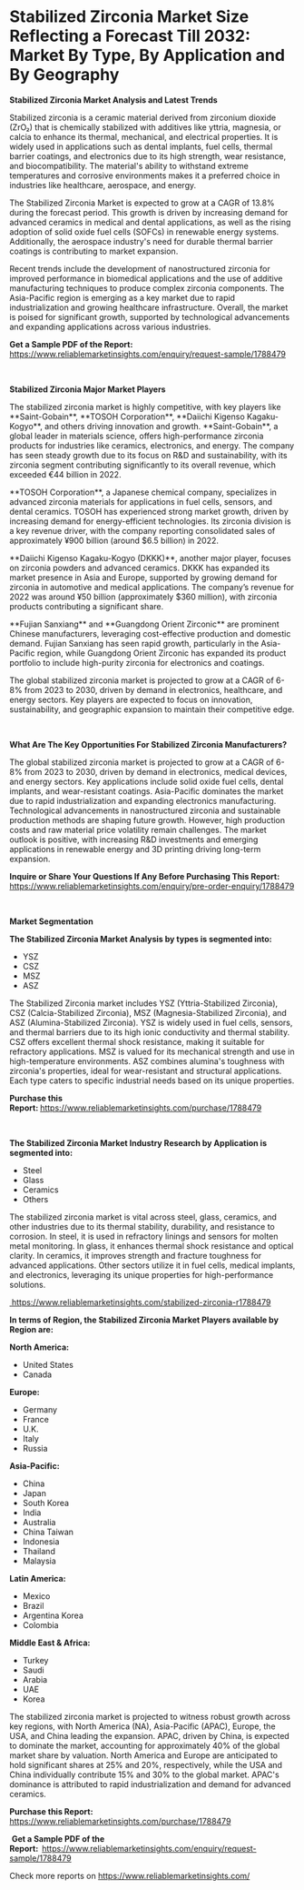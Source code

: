<p><h1>Stabilized Zirconia Market Size Reflecting a Forecast Till 2032: Market By Type, By Application and By Geography</h1></p><p><strong>Stabilized Zirconia Market Analysis and Latest Trends</strong></p>
<p><p>Stabilized zirconia is a ceramic material derived from zirconium dioxide (ZrO₂) that is chemically stabilized with additives like yttria, magnesia, or calcia to enhance its thermal, mechanical, and electrical properties. It is widely used in applications such as dental implants, fuel cells, thermal barrier coatings, and electronics due to its high strength, wear resistance, and biocompatibility. The material's ability to withstand extreme temperatures and corrosive environments makes it a preferred choice in industries like healthcare, aerospace, and energy.</p><p>The Stabilized Zirconia Market is expected to grow at a CAGR of 13.8% during the forecast period. This growth is driven by increasing demand for advanced ceramics in medical and dental applications, as well as the rising adoption of solid oxide fuel cells (SOFCs) in renewable energy systems. Additionally, the aerospace industry's need for durable thermal barrier coatings is contributing to market expansion. </p><p>Recent trends include the development of nanostructured zirconia for improved performance in biomedical applications and the use of additive manufacturing techniques to produce complex zirconia components. The Asia-Pacific region is emerging as a key market due to rapid industrialization and growing healthcare infrastructure. Overall, the market is poised for significant growth, supported by technological advancements and expanding applications across various industries.</p></p>
<p><strong>Get a Sample PDF of the Report:&nbsp;</strong> <a href="https://www.reliablemarketinsights.com/enquiry/request-sample/1788479?utm_campaign=2113&utm_medium=2&utm_source=Github&utm_content=ia&utm_term=26012025&utm_id=stabilized-zirconia">https://www.reliablemarketinsights.com/enquiry/request-sample/1788479</a></p>
<p>&nbsp;</p>
<p><strong>Stabilized Zirconia Major Market Players</strong></p>
<p><p>The stabilized zirconia market is highly competitive, with key players like **Saint-Gobain**, **TOSOH Corporation**, **Daiichi Kigenso Kagaku-Kogyo**, and others driving innovation and growth. **Saint-Gobain**, a global leader in materials science, offers high-performance zirconia products for industries like ceramics, electronics, and energy. The company has seen steady growth due to its focus on R&D and sustainability, with its zirconia segment contributing significantly to its overall revenue, which exceeded €44 billion in 2022.</p><p>**TOSOH Corporation**, a Japanese chemical company, specializes in advanced zirconia materials for applications in fuel cells, sensors, and dental ceramics. TOSOH has experienced strong market growth, driven by increasing demand for energy-efficient technologies. Its zirconia division is a key revenue driver, with the company reporting consolidated sales of approximately ¥900 billion (around $6.5 billion) in 2022.</p><p>**Daiichi Kigenso Kagaku-Kogyo (DKKK)**, another major player, focuses on zirconia powders and advanced ceramics. DKKK has expanded its market presence in Asia and Europe, supported by growing demand for zirconia in automotive and medical applications. The company’s revenue for 2022 was around ¥50 billion (approximately $360 million), with zirconia products contributing a significant share.</p><p>**Fujian Sanxiang** and **Guangdong Orient Zirconic** are prominent Chinese manufacturers, leveraging cost-effective production and domestic demand. Fujian Sanxiang has seen rapid growth, particularly in the Asia-Pacific region, while Guangdong Orient Zirconic has expanded its product portfolio to include high-purity zirconia for electronics and coatings.</p><p>The global stabilized zirconia market is projected to grow at a CAGR of 6-8% from 2023 to 2030, driven by demand in electronics, healthcare, and energy sectors. Key players are expected to focus on innovation, sustainability, and geographic expansion to maintain their competitive edge.</p></p>
<p>&nbsp;</p>
<p><strong>What Are The Key Opportunities For Stabilized Zirconia Manufacturers?</strong></p>
<p><p>The global stabilized zirconia market is projected to grow at a CAGR of 6-8% from 2023 to 2030, driven by demand in electronics, medical devices, and energy sectors. Key applications include solid oxide fuel cells, dental implants, and wear-resistant coatings. Asia-Pacific dominates the market due to rapid industrialization and expanding electronics manufacturing. Technological advancements in nanostructured zirconia and sustainable production methods are shaping future growth. However, high production costs and raw material price volatility remain challenges. The market outlook is positive, with increasing R&D investments and emerging applications in renewable energy and 3D printing driving long-term expansion.</p></p>
<p><strong>Inquire or Share Your Questions If Any Before Purchasing This Report:</strong> <a href="https://www.reliablemarketinsights.com/enquiry/pre-order-enquiry/1788479?utm_campaign=2113&utm_medium=2&utm_source=Github&utm_content=ia&utm_term=26012025&utm_id=stabilized-zirconia">https://www.reliablemarketinsights.com/enquiry/pre-order-enquiry/1788479</a></p>
<p>&nbsp;</p>
<p><strong>Market Segmentation</strong></p>
<p><strong>The Stabilized Zirconia Market Analysis by types is segmented into:</strong></p>
<p><ul><li>YSZ</li><li>CSZ</li><li>MSZ</li><li>ASZ</li></ul></p>
<p><p>The Stabilized Zirconia market includes YSZ (Yttria-Stabilized Zirconia), CSZ (Calcia-Stabilized Zirconia), MSZ (Magnesia-Stabilized Zirconia), and ASZ (Alumina-Stabilized Zirconia). YSZ is widely used in fuel cells, sensors, and thermal barriers due to its high ionic conductivity and thermal stability. CSZ offers excellent thermal shock resistance, making it suitable for refractory applications. MSZ is valued for its mechanical strength and use in high-temperature environments. ASZ combines alumina's toughness with zirconia's properties, ideal for wear-resistant and structural applications. Each type caters to specific industrial needs based on its unique properties.</p></p>
<p><strong>Purchase this Report:&nbsp;</strong><a href="https://www.reliablemarketinsights.com/purchase/1788479?utm_campaign=2113&utm_medium=2&utm_source=Github&utm_content=ia&utm_term=26012025&utm_id=stabilized-zirconia">https://www.reliablemarketinsights.com/purchase/1788479</a></p>
<p>&nbsp;</p>
<p><strong>The Stabilized Zirconia Market Industry Research by Application is segmented into:</strong></p>
<p><ul><li>Steel</li><li>Glass</li><li>Ceramics</li><li>Others</li></ul></p>
<p><p>The stabilized zirconia market is vital across steel, glass, ceramics, and other industries due to its thermal stability, durability, and resistance to corrosion. In steel, it is used in refractory linings and sensors for molten metal monitoring. In glass, it enhances thermal shock resistance and optical clarity. In ceramics, it improves strength and fracture toughness for advanced applications. Other sectors utilize it in fuel cells, medical implants, and electronics, leveraging its unique properties for high-performance solutions.</p></p>
<p><a href="https://www.reliablemarketinsights.com/stabilized-zirconia-r1788479?utm_campaign=2113&utm_medium=2&utm_source=Github&utm_content=ia&utm_term=26012025&utm_id=stabilized-zirconia">&nbsp;https://www.reliablemarketinsights.com/stabilized-zirconia-r1788479</a></p>
<p><strong>In terms of Region, the Stabilized Zirconia Market Players available by Region are:</strong></p>
<p>
    <p> <strong> North America: </strong>
        <ul>
            <li>United States</li>
            <li>Canada</li>
        </ul>
        </p> 
    <p> <strong> Europe: </strong>
        <ul>
            <li>Germany</li>
            <li>France</li>
            <li>U.K.</li>
            <li>Italy</li>
            <li>Russia</li>
        </ul>
        </p> 
    <p> <strong> Asia-Pacific: </strong>
        <ul>
            <li>China</li>
            <li>Japan</li>
            <li>South Korea</li>
            <li>India</li>
            <li>Australia</li>
            <li>China Taiwan</li>
            <li>Indonesia</li>
            <li>Thailand</li>
            <li>Malaysia</li>
        </ul>
        </p> 
    <p> <strong> Latin America: </strong>
        <ul>
            <li>Mexico</li>
            <li>Brazil</li>
            <li>Argentina Korea</li>
            <li>Colombia</li>
        </ul>
        </p> 
    <p> <strong> Middle East & Africa: </strong>
        <ul>
            <li>Turkey</li>
            <li>Saudi</li>
            <li>Arabia</li>
            <li>UAE</li>
            <li>Korea</li>
        </ul>
    </p>
    </p>
<p><p>The stabilized zirconia market is projected to witness robust growth across key regions, with North America (NA), Asia-Pacific (APAC), Europe, the USA, and China leading the expansion. APAC, driven by China, is expected to dominate the market, accounting for approximately 40% of the global market share by valuation. North America and Europe are anticipated to hold significant shares at 25% and 20%, respectively, while the USA and China individually contribute 15% and 30% to the global market. APAC's dominance is attributed to rapid industrialization and demand for advanced ceramics.</p></p>
<p><strong>Purchase this Report: </strong><a href="https://www.reliablemarketinsights.com/purchase/1788479?utm_campaign=2113&utm_medium=2&utm_source=Github&utm_content=ia&utm_term=26012025&utm_id=stabilized-zirconia">https://www.reliablemarketinsights.com/purchase/1788479</a></p>
<p>&nbsp;<strong>Get a Sample PDF of the Report:&nbsp;&nbsp;</strong><a href="https://www.reliablemarketinsights.com/enquiry/request-sample/1788479?utm_campaign=2113&utm_medium=2&utm_source=Github&utm_content=ia&utm_term=26012025&utm_id=stabilized-zirconia">https://www.reliablemarketinsights.com/enquiry/request-sample/1788479</a></p>
<p><strong></strong></p>
<p>Check more reports on <a href="https://www.reliablemarketinsights.com/?utm_campaign=2113&utm_medium=2&utm_source=Github&utm_content=ia&utm_term=26012025&utm_id=stabilized-zirconia">https://www.reliablemarketinsights.com/</a></p>